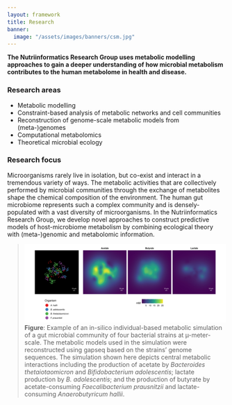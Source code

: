```yaml
---
layout: framework
title: Research
banner:
  image: "/assets/images/banners/csm.jpg"
---
```


**The Nutriinformatics Research Group uses metabolic modelling approaches to gain a deeper understanding of how microbial metabolism contributes to the human metabolome in health and disease.**

### Research areas
- Metabolic modelling
- Constraint-based analysis of metabolic networks and cell communities
- Reconstruction of genome-scale metabolic models from (meta-)genomes
- Computational metabolomics
- Theoretical microbial ecology

### Research focus

Microorganisms rarely live in isolation, but co-exist and interact in a tremendous variety of ways. The metabolic activities that are collectively performed by microbial communities through the exchange of metabolites shape the chemical composition of the environment. The human gut microbiome represents such a complex community and is densely-populated with a vast diversity of microorganisms. In the Nutriinformatics Research Group, we develop novel approaches to construct predictive models of host-microbiome metabolism by combining ecological theory with (meta-)genomic and metabolomic information.



> ![Eutropia](assets/images/research/eutropia.jpeg)
> **Figure**: Example of an in-silico individual-based metabolic simulation of a gut microbial community of four bacterial strains at µ-meter-scale. The metabolic models used in the simulation were reconstructed using gapseq based on the strains’ genome sequences. The simulation shown here depicts central metabolic interactions including the production of acetate by *Bacteroides thetaiotaomicron* and *Bifidobacterium adolescentis*; lactate production by *B. adolescentis*; and the production of butyrate by acetate-consuming *Faecalibacterium prausnitzii* and lactate-consuming *Anaerobutyricum hallii*.

